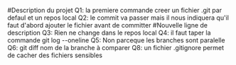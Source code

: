 #Description du projet
Q1: la premiere commande creer un fichier .git par defaul et un repos local
Q2: le commit va passer mais il nous indiquera qu'il faut d'abord ajouter le fichier avant de committer
#Nouvelle ligne de description
Q3: Rien ne change dans le repos local
Q4: il faut taper la commande git log --oneline
Q5: Non parceque les branches sont paralelle
Q6: git diff nom de la branche à comparer
Q8: un fichier .gitignore permet de cacher des fichiers sensibles